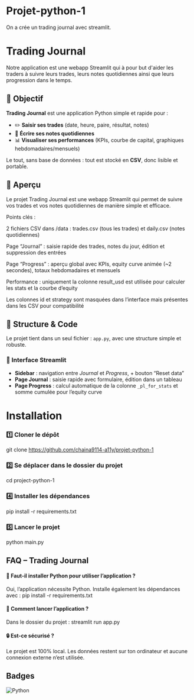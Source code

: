 # Projet-python-1
On a crée un trading journal avec streamlit. 

# Trading Journal 

Notre application est une webapp Streamlit qui à pour but d'aider les traders à suivre leurs trades, leurs notes quotidiennes ainsi que leurs progression dans le temps.


## 🎯 Objectif

**Trading Journal** est une application Python simple et rapide pour :
- ✏️ **Saisir ses trades** (date, heure, paire, résultat, notes)
- 🧠 **Écrire ses notes quotidiennes**
- 📊 **Visualiser ses performances** (KPIs, courbe de capital, graphiques hebdomadaires/mensuels)

Le tout, sans base de données : tout est stocké en **CSV**, donc lisible et portable.

## 🌟 Aperçu

Le projet Trading Journal est une webapp Streamlit qui permet de suivre vos trades et vos notes quotidiennes de manière simple et efficace.

Points clés :

2 fichiers CSV dans /data : trades.csv (tous les trades) et daily.csv (notes quotidiennes)

Page “Journal” : saisie rapide des trades, notes du jour, édition et suppression des entrées

Page “Progress” : aperçu global avec KPIs, equity curve animée (~2 secondes), totaux hebdomadaires et mensuels

Performance : uniquement la colonne result_usd est utilisée pour calculer les stats et la courbe d’equity

Les colonnes id et strategy sont masquées dans l’interface mais présentes dans les CSV pour compatibilité


## 🧠 Structure & Code

Le projet tient dans un seul fichier : `app.py`, avec une structure simple et robuste.

### 🔹 Interface Streamlit
- **Sidebar** : navigation entre *Journal* et *Progress*, + bouton “Reset data”  
- **Page Journal** : saisie rapide avec formulaire, édition dans un tableau  
- **Page Progress** : calcul automatique de la colonne `_pl_for_stats` et somme cumulée pour l’equity curve  


# Installation

### 1️⃣ Cloner le dépôt
git clone https://github.com/chaina9114-a11y/projet-python-1

### 2️⃣ Se déplacer dans le dossier du projet
cd project-python-1

### 4️⃣ Installer les dépendances
pip install -r requirements.txt

### 5️⃣ Lancer le projet
python main.py

    
## FAQ – Trading Journal

#### 🐍 Faut-il installer Python pour utiliser l’application ?


Oui, l’application nécessite Python.
Installe également les dépendances avec : pip install -r requirements.txt


#### 🚀 Comment lancer l’application ?

Dans le dossier du projet : streamlit run app.py

#### 🔒 Est-ce sécurisé ?

Le projet est 100% local.
Les données restent sur ton ordinateur et aucune connexion externe n’est utilisée.


## Badges

![Python](https://img.shields.io/badge/Python-3.11-blue)


